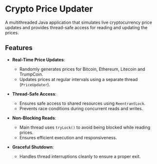 # Crypto Price Updater

A multithreaded Java application that simulates live cryptocurrency price updates and provides thread-safe access for reading and updating the prices.

## Features

- **Real-Time Price Updates**: 
  - Randomly generates prices for Bitcoin, Ethereum, Litecoin and TrumpCoin.
  - Updates prices at regular intervals using a separate thread (`PriceUpdater`).

- **Thread-Safe Access**: 
  - Ensures safe access to shared resources using `ReentrantLock`.
  - Prevents race conditions during concurrent reads and writes.

- **Non-Blocking Reads**: 
  - Main thread uses `tryLock()` to avoid being blocked while reading prices.
  - Ensures efficient execution and responsiveness.

- **Graceful Shutdown**: 
  - Handles thread interruptions cleanly to ensure a proper exit.
